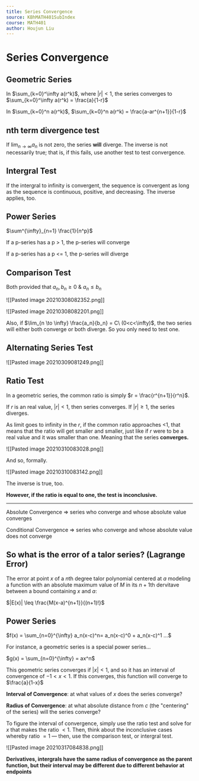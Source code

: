 ```yaml
---
title: Series Convergence
source: KBhMATH401SubIndex
course: MATH401
author: Houjun Liu
---
```


# Series Convergence

## Geometric Series

In $\sum_{k=0}^\infty a(r^k)$, where $|r|<1$, the series converges to $\sum_{k=0}^\infty a(r^k) = \frac{a}{1-r}$ 

In $\sum_{k=0}^n a(r^k)$,  $\sum_{k=0}^n a(r^k) = \frac{a-ar^{n+1}}{1-r}$ 

## nth term divergence test
If $\lim_{n \to \infty} a_n$ is not zero, the series **will** diverge. The inverse is not necessarily true; that is, if this fails, use another test to test convergence.

## Intergral Test

If the intergral to infinity is convergent, the sequence is convergent as long as the sequence is continuous, positive, and decreasing. The inverse applies, too.

## Power Series
$\sum^{\infty}_{n=1} \frac{1}{n^p}$

If a p-series has a p > 1, the p-series will converge

If a p-series has a p <= 1, the p-series will diverge

## Comparison Test

Both provided that $a_n,b_n \geq 0\ \&\ a_n \leq b_n$

![[Pasted image 20210308082352.png]]

![[Pasted image 20210308082201.png]]

Also, if $\lim_{n \to \infty} \frac{a_n}{b_n} = C\ (0<c<\infty)$, the two series will either both converge or both diverge. So you only need to test one.


## Alternating Series Test
![[Pasted image 20210309081249.png]]

## Ratio Test
In a geometric series, the common ratio is simply $r = \frac{r^{n+1}}{r^n}$.

If $r$ is an real value, $|r|<1$, then series converges. If $|r| \geq 1$, the series diverges.

As limit goes to infinity in the $r$, if the common ratio approaches <1, that means that the ratio will get smaller and smaller, just like if $r$ were to be a real value and it was smaller than one. Meaning that the series **converges.**

![[Pasted image 20210310083028.png]]

And so, formally.

![[Pasted image 20210310083142.png]]

The inverse is true, too.

**However, if the ratio is equal to one, the test is inconclusive.**

***

Absolute Convergence => series who converge and whose absolute value converges

Conditional Convergence => series who converge and whose absolute value does not converge

## So what is the error of a talor series? (Lagrange Error)
The error at point $x$ of a $n$th degree talor polynomial centered at $a$ modeling a function with an absolute maximum value of $M$ in its $n+1$th dervitave between a bound containing $x$ and $a$:

$|E(x)| \leq \frac{M(x-a)^{n+1}}{(n+1)!}$


## Power Series
$f(x) = \sum_{n=0}^{\infty} a_n(x-c)^n= a_n(x-c)^0 + a_n(x-c)^1 ...$

For instance, a geometric series is a special power series...

$g(x) = \sum_{n=0}^{\infty} = ax^n$

This geometric series converges if $|x|<1$, and so it has an interval of convergence of $-1 < x < 1$. If this converges, this function will converge to $\frac{a}{1-x}$

**Interval of Convergence**: at what values of $x$ does the series converge?

**Radius of Convergence**: at what absolute distance from $c$ (the "centering" of the series) will the series converge?

To figure the interval of convergence, simply use the ratio test and solve for $x$ that makes the ratio $< 1$. Then, think about the inconclusive cases whereby ratio $= 1$ — then, use the comparison test, or intergral test.

![[Pasted image 20210317084838.png]]

**Derivatives, intergrals have the same radius of convergence as the parent function, but their interval may be different due to different behavior at endpoints**